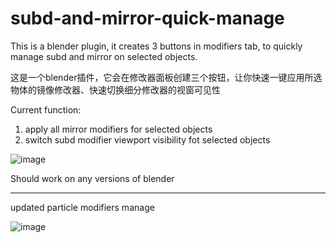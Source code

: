 # subd-and-mirror-quick-manage
This is a blender plugin, it creates 3 buttons in modifiers tab, to quickly manage subd and mirror on selected objects.

这是一个blender插件，它会在修改器面板创建三个按钮，让你快速一键应用所选物体的镜像修改器、快速切换细分修改器的视窗可见性

Current function:
1. apply all mirror modifiers for selected objects
2. switch subd modifier viewport visibility fot selected objects

![image](https://github.com/RolandVyens/subd-and-mirror-quick-manage/assets/30930721/e8a7c5bb-9f1a-4c63-a5ec-16e61c6a6791)

Should work on any versions of blender

----------

updated particle modifiers manage

![image](https://github.com/RolandVyens/subd-and-mirror-quick-manage-blender/assets/30930721/c82a4405-bc78-418f-8af3-979d37549826)
